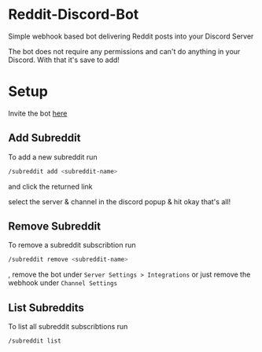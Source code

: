 # Reddit-Discord-Bot

Simple webhook based bot delivering Reddit posts into your Discord Server

The bot does not require any permissions and can't do anything in your Discord.
With that it's save to add!


# Setup

Invite the bot [here](https://discord.com/oauth2/authorize?client_id=846396249241288796&scope=applications.commands)


## Add Subreddit
To add a new subreddit run
```bash
/subreddit add <subreddit-name>
```
and click the returned link

select the server & channel in the discord popup & hit okay that's all!


## Remove Subreddit
To remove a subreddit subscribtion run
```bash
/subreddit remove <subreddit-name>
```
, remove the bot under `Server Settings > Integrations` or just remove the webhook under `Channel Settings`


## List Subreddits
To list all subreddit subscribtions run
```bash
/subreddit list
```
